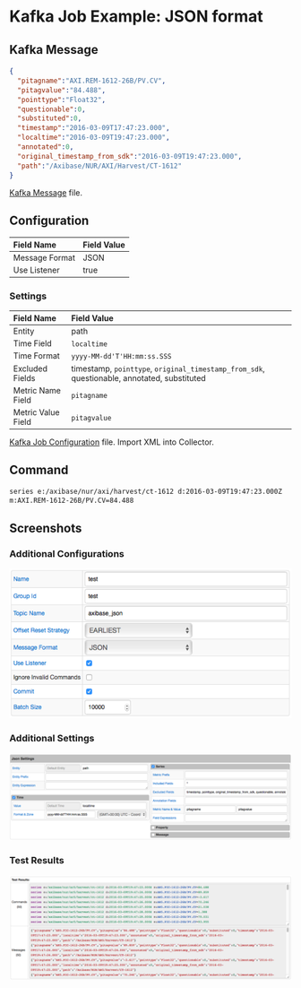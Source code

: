 # Kafka Job Example: JSON format

## Kafka Message

```json
{
  "pitagname":"AXI.REM-1612-26B/PV.CV",
  "pitagvalue":"84.488",
  "pointtype":"Float32",
  "questionable":0,
  "substituted":0,
  "timestamp":"2016-03-09T17:47:23.000",
  "localtime":"2016-03-09T19:47:23.000",
  "annotated":0,
  "original_timestamp_from_sdk":"2016-03-09T19:47:23.000",
  "path":"/Axibase/NUR/AXI/Harvest/CT-1612"
}
```

[Kafka Message](message.json) file.

## Configuration

Field Name | Field Value
:--------- | :----------
Message Format | JSON
Use Listener | true

### Settings

Field Name         | Field Value
:----------------- | :----------
Entity     | path
Time Field         | `localtime`
Time Format        | `yyyy-MM-dd'T'HH:mm:ss.SSS`
Excluded Fields    | timestamp, `pointtype`, `original_timestamp_from_sdk`, questionable, annotated, substituted
Metric Name Field  | `pitagname`
Metric Value Field | `pitagvalue`

[Kafka Job Configuration](kafka_job_configuration.xml) file. Import XML into Collector.

## Command

```ls
series e:/axibase/nur/axi/harvest/ct-1612 d:2016-03-09T19:47:23.000Z m:AXI.REM-1612-26B/PV.CV=84.488
```

## Screenshots

### Additional Configurations

![](./images/configuration.png)

### Additional Settings

![](./images/settings.png)

### Test Results

![](./images/test_results.png)
